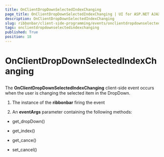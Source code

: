 ```yaml
---
title: OnClientDropDownSelectedIndexChanging
page_title: OnClientDropDownSelectedIndexChanging | UI for ASP.NET AJAX Documentation
description: OnClientDropDownSelectedIndexChanging
slug: ribbonbar/client-side-programming/events/onclientdropdownselectedindexchanging
tags: onclientdropdownselectedindexchanging
published: True
position: 18
---
```


# OnClientDropDownSelectedIndexChanging



## 

The __OnClientDropDownSelectedIndexChanging__ client-side event occurs when the user is changing the selected item in the DropDown.

1. The instance of the __ribbonbar__ firing the event

1. An __eventArgs__ parameter containing the following methods:

* get_dropDown()

* get_index()

* get_cance()

* set_cancel()
